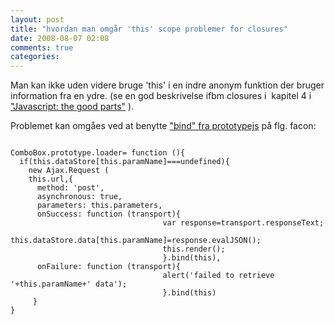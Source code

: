 ```yaml
---
layout: post
title: "hvordan man omgår 'this' scope problemer for closures"
date: 2008-08-07 02:08
comments: true 
categories: 
---
```

<p>Man kan ikke uden videre bruge 'this'  i en indre anonym funktion der bruger information fra en ydre. (se en god beskrivelse ifbm closures i  kapitel 4 i <a href="http://www.amazon.com/JavaScript-Good-Parts-Douglas-Crockford/dp/0596517742">"Javascript: the good parts"</a> ).</p>
<p>Problemet kan omgåes ved at benytte <a href="http://prototypejs.org/api/function/bind">"bind" fra prototypejs</a> på flg. facon:</p>
<p>

<code lang="javascript">
ComboBox.prototype.loader= function (){
  if(this.dataStore[this.paramName]===undefined){
    new Ajax.Request (
    this.url,{
      method: 'post',
      asynchronous: true,
      parameters: this.parameters,
      onSuccess: function (transport){
                                  var response=transport.responseText;
                                  this.dataStore.data[this.paramName]=response.evalJSON();
                                  this.render();
                                  }.bind(this),
      onFailure: function (transport){
                                  alert('failed to retrieve '+this.paramName+' data');
                                  }.bind(this)
     }
}
</code></p>
